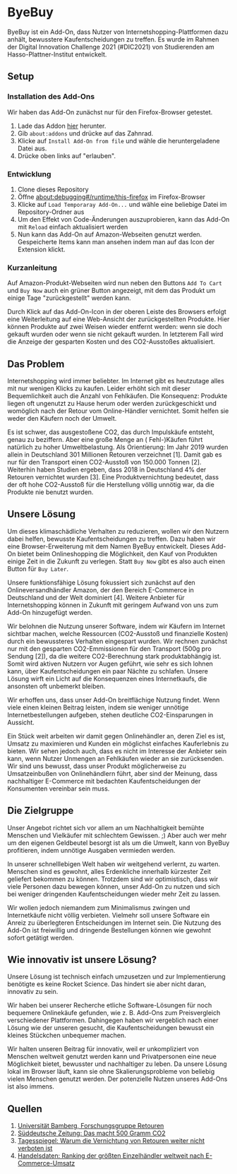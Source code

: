 # ByeBuy

ByeBuy ist ein Add-On, dass Nutzer von Internetshopping-Plattformen dazu anhält, bewusstere Kaufentscheidungen zu
treffen. Es wurde im Rahmen der Digital Innovation Challenge 2021 (#DIC2021) von Studierenden am Hasso-Plattner-Institut
entwickelt.

## Setup

### Installation des Add-Ons

Wir haben das Add-On zunächst nur für den Firefox-Browser getestet.

1. Lade das Addon [hier](byebuy-1.0-fx.xpi) herunter.
2. Gib `about:addons` und drücke auf das Zahnrad.
3. Klicke auf `Install Add-On from file` und wähle die heruntergeladene Datei aus.
4. Drücke oben links auf "erlauben".

### Entwicklung

1. Clone dieses Repository
2. Öffne [about:debugging#/runtime/this-firefox](about:debugging#/runtime/this-firefox) im Firefox-Browser
3. Klicke auf `Load Temporaray Add-On...` und wähle eine beliebige Datei im Repository-Ordner aus
4. Um den Effekt von Code-Änderungen auszuprobieren, kann das Add-On mit `Reload` einfach aktualisiert werden
5. Nun kann das Add-On auf Amazon-Webseiten genutzt werden. Gespeicherte Items kann man ansehen indem man auf das Icon
   der Extension klickt.

### Kurzanleitung

Auf Amazon-Produkt-Webseiten wird nun neben den Buttons `Add To Cart` und `Buy Now` auch ein grüner Button angezeigt,
mit dem das Produkt um einige Tage "zurückgestellt" werden kann.

Durch Klick auf das Add-On-Icon in der oberen Leiste des Browsers erfolgt eine Weiterleitung auf eine Web-Ansicht der
zurückgestellten Produkte. Hier können Produkte auf zwei Weisen wieder entfernt werden: wenn sie doch gekauft wurden
oder wenn sie nicht gekauft wurden. In letzterem Fall wird die Anzeige der gesparten Kosten und des CO2-Ausstoßes
aktualisiert.

## Das Problem

Internetshopping wird immer beliebter. Im Internet gibt es heutzutage alles mit nur wenigen Klicks zu kaufen. Leider
erhöht sich mit dieser Bequemlichkeit auch die Anzahl von Fehlkäufen. Die Konsequenz: Produkte liegen oft ungenutzt zu
Hause herum oder werden zurückgeschickt und womöglich nach der Retour vom Online-Händler vernichtet. Somit helfen sie
weder den Käufern noch der Umwelt.

Es ist schwer, das ausgestoßene CO2, das durch Impulskäufe entsteht, genau zu beziffern. Aber eine große Menge an (
Fehl-)Käufen führt natürlich zu hoher Umweltbelastung. Als Orientierung: Im Jahr 2019 wurden allein in Deutschland 301
Millionen Retouren verzeichnet [1]. Damit gab es nur für den Transport einen CO2-Ausstoß von 150.000 Tonnen [2].
Weiterhin haben Studien ergeben, dass 2018 in Deutschland 4% der Retouren vernichtet wurden [3]. Eine Produktvernichtung
bedeutet, dass der oft hohe CO2-Ausstoß für die Herstellung völlig unnötig war, da die Produkte nie benutzt wurden.

## Unsere Lösung

Um dieses klimaschädliche Verhalten zu reduzieren, wollen wir den Nutzern dabei helfen, bewusste Kaufentscheidungen zu
treffen. Dazu haben wir eine Browser-Erweiterung mit dem Namen ByeBuy entwickelt. Dieses Add-On bietet beim
Onlineshopping die Möglichkeit, den Kauf von Produkten einige Zeit in die Zukunft zu verlegen. Statt `Buy Now` gibt
es also auch einen Button für `Buy Later`.

Unsere funktionsfähige Lösung fokussiert sich zunächst auf den Onlineversandhändler Amazon, der den Bereich E-Commerce
in Deutschland und der Welt dominiert [4]. Weitere Anbieter für Internetshopping können in Zukunft mit geringem Aufwand
von uns zum Add-On hinzugefügt werden.

Wir belohnen die Nutzung unserer Software, indem wir Käufern im Internet sichtbar machen, welche Ressourcen (CO2-Ausstoß
und finanzielle Kosten) durch ein bewussteres Verhalten eingespart wurden. Wir rechnen zunächst nur mit den gesparten
CO2-Emmissionen für den Transport (500g pro Sendung [2]), da die weitere CO2-Berechnung stark produktabhängig ist. Somit
wird aktiven Nutzern vor Augen geführt, wie sehr es sich lohnen kann, über Kaufentscheidungen ein paar Nächte zu
schlafen. Unsere Lösung wirft ein Licht auf die Konsequenzen eines Internetkaufs, die ansonsten oft unbemerkt bleiben.

Wir erhoffen uns, dass unser Add-On breitflächige Nutzung findet. Wenn viele einen kleinen Beitrag leisten, indem sie
weniger unnötige Internetbestellungen aufgeben, stehen deutliche CO2-Einsparungen in Aussicht.

Ein Stück weit arbeiten wir damit gegen Onlinehändler an, deren Ziel es ist, Umsatz zu maximieren und Kunden ein
möglichst einfaches Kauferlebnis zu bieten. Wir sehen jedoch auch, dass es nicht im Interesse der Anbieter sein kann,
wenn Nutzer Unmengen an Fehlkäufen wieder an sie zurücksenden. Wir sind uns bewusst, dass unser Produkt möglicherweise
zu Umsatzeinbußen von Onlinehändlern führt, aber sind der Meinung, dass nachhaltiger E-Commerce mit bedachten
Kaufentscheidungen der Konsumenten vereinbar sein muss.

## Die Zielgruppe

Unser Angebot richtet sich vor allem an um Nachhaltigkeit bemühte Menschen und Vielkäufer mit schlechtem Gewissen. ;)
Aber auch wer mehr um den eigenen Geldbeutel besorgt ist als um die Umwelt, kann von ByeBuy profitieren, indem unnötige
Ausgaben vermieden werden.

In unserer schnelllebigen Welt haben wir weitgehend verlernt, zu warten. Menschen sind es gewohnt, alles Erdenkliche
innerhalb kürzester Zeit geliefert bekommen zu können. Trotzdem sind wir optimistisch, dass wir viele Personen dazu
bewegen können, unser Add-On zu nutzen und sich bei weniger dringenden Kaufentscheidungen wieder mehr Zeit zu lassen.

Wir wollen jedoch niemandem zum Minimalismus zwingen und Internetkäufe nicht völlig verbieten. Vielmehr soll unsere
Software ein Anreiz zu überlegteren Entscheidungen im Internet sein. Die Nutzung des Add-On ist freiwillig und dringende
Bestellungen können wie gewohnt sofort getätigt werden.

## Wie innovativ ist unsere Lösung?

Unsere Lösung ist technisch einfach umzusetzen und zur Implementierung benötigte es keine Rocket Science. Das hindert
sie aber nicht daran, innovativ zu sein.

Wir haben bei unserer Recherche etliche Software-Lösungen für noch bequemere Onlinekäufe gefunden, wie z. B. Add-Ons zum
Preisvergleich verschiedener Plattformen. Dahingegen haben wir vergeblich nach einer Lösung wie der unseren gesucht, die
Kaufentscheidungen bewusst ein kleines Stückchen unbequemer machen.

Wir halten unseren Beitrag für innovativ, weil er unkompliziert von Menschen weltweit genutzt werden kann und
Privatpersonen eine neue Möglichkeit bietet, bewusster und nachhaltiger zu leben. Da unsere Lösung lokal im Browser
läuft, kann sie ohne Skalierungsprobleme von beliebig vielen Menschen genutzt werden. Der potenzielle Nutzen unseres
Add-Ons ist also immens.

## Quellen

1. [Universität Bamberg, Forschungsgruppe Retouren](http://www.retourenforschung.de/info-retournierverhalten-waehrend-der-covid-19-pandemie-untersucht.html)
2. [Süddeutsche Zeitung: Das macht 500 Gramm CO2](https://www.sueddeutsche.de/wissen/oeko-bilanz-des-internethandel-das-macht-500-gramm-co2-1.1607616)
3. [Tagesspiegel: Warum die Vernichtung von Retouren weiter nicht verboten ist](https://www.tagesspiegel.de/wirtschaft/gesetzesaenderung-zu-recycling-warum-die-vernichtung-von-retouren-weiter-nicht-verboten-ist/25539344.html)
4. [Handelsdaten: Ranking der größten Einzelhändler weltweit nach E-Commerce-Umsatz](https://www.handelsdaten.de/e-commerce/ranking-top-einzelhaendler-weltweit-nach-e-commerce-umsatz)
